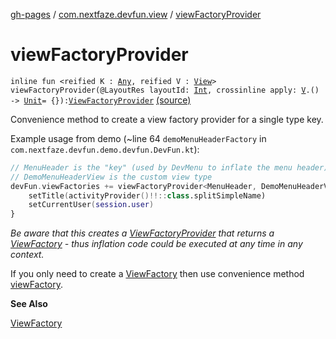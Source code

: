 [gh-pages](../index.md) / [com.nextfaze.devfun.view](index.md) / [viewFactoryProvider](./view-factory-provider.md)

# viewFactoryProvider

`inline fun <reified K : `[`Any`](https://kotlinlang.org/api/latest/jvm/stdlib/kotlin/-any/index.html)`, reified V : `[`View`](https://developer.android.com/reference/android/view/View.html)`> viewFactoryProvider(@LayoutRes layoutId: `[`Int`](https://kotlinlang.org/api/latest/jvm/stdlib/kotlin/-int/index.html)`, crossinline apply: `[`V`](view-factory-provider.md#V)`.() -> `[`Unit`](https://kotlinlang.org/api/latest/jvm/stdlib/kotlin/-unit/index.html)` = {}): `[`ViewFactoryProvider`](-view-factory-provider/index.md) [(source)](https://github.com/NextFaze/dev-fun/tree/master/devfun/src/main/java/com/nextfaze/devfun/view/Helpers.kt#L57)

Convenience method to create a view factory provider for a single type key.

Example usage from demo (~line 64 `demoMenuHeaderFactory` in `com.nextfaze.devfun.demo.devfun.DevFun.kt`):

``` kotlin
// MenuHeader is the "key" (used by DevMenu to inflate the menu header)
// DemoMenuHeaderView is the custom view type
devFun.viewFactories += viewFactoryProvider<MenuHeader, DemoMenuHeaderView>(R.layout.demo_menu_header) {
    setTitle(activityProvider()!!::class.splitSimpleName)
    setCurrentUser(session.user)
}
```

*Be aware that this creates a [ViewFactoryProvider](-view-factory-provider/index.md) that returns a [ViewFactory](-view-factory/index.md) - thus inflation code could be executed at any time in any context.*

If you only need to create a [ViewFactory](-view-factory/index.md) then use convenience method [viewFactory](view-factory.md).

**See Also**

[ViewFactory](-view-factory/index.md)

